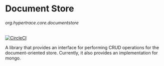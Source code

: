 # Document Store

###### org.hypertrace.core.documentstore

[![CircleCI](https://circleci.com/gh/hypertrace/document-store.svg?style=svg)](https://circleci.com/gh/hypertrace/document-store)

A library that provides an interface for performing CRUD operations for the document-oriented store. Currently, it also provides an implementation for mongo.

